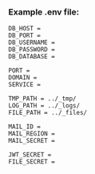 ### Example .env file:

```properties
DB_HOST =
DB_PORT =
DB_USERNAME =
DB_PASSWORD =
DB_DATABASE =

PORT =
DOMAIN =
SERVICE =

TMP_PATH = ../_tmp/
LOG_PATH = ../_logs/
FILE_PATH = ../_files/

MAIL_ID =
MAIL_REGION =
MAIL_SECRET =

JWT_SECRET =
FILE_SECRET =
```
